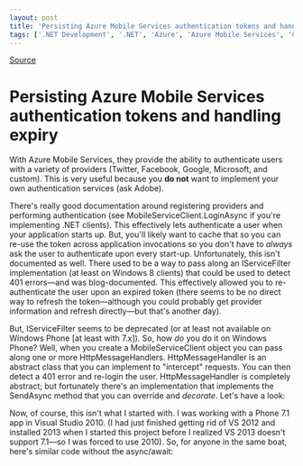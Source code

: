 ```yaml
---
layout: post
title: 'Persisting Azure Mobile Services authentication tokens and handling expiry'
tags: ['.NET Development', '.NET', 'Azure', 'Azure Mobile Services', 'C#', 'Mobile', 'Visual Studio 2013', 'Visual Studio 2010', 'Windows Phone', 'Windows Phone 7.1', 'msmvps']
---
```

[Source](http://pr-blog.azurewebsites.net/2013/10/24/persisting-azure-mobile-services-authentication-tokens-and-handling-expiry/ "Permalink to Persisting Azure Mobile Services authentication tokens and handling expiry")

# Persisting Azure Mobile Services authentication tokens and handling expiry

With Azure Mobile Services, they provide the ability to authenticate users with a variety of providers (Twitter, Facebook, Google, Microsoft, and custom). This is very useful because you **do not** want to implement your own authentication services (ask Adobe).

There's really good documentation around registering providers and performing authentication (see MobileServiceClient.LoginAsync if you're implementing .NET clients). This effectively lets authenticate a user when your application starts up. But, you'll likely want to cache that so you can re-use the token across application invocations so you don't have to _always_ ask the user to authenticate upon every start-up. Unfortunately, this isn't documented as well. There used to be a way to pass along an IServiceFilter implementation (at least on Windows 8 clients) that could be used to detect 401 errors—and was blog-documented. This effectively allowed you to re-authenticate the user upon an expired token (there seems to be no direct way to refresh the token—although you could probably get provider information and refresh directly—but that's another day).

But, IServiceFilter seems to be deprecated (or at least not available on Windows Phone [at least with 7.x]). So, how _do_ you do it on Windows Phone? Well, when you create a MobileServiceClient object you can pass along one or more HttpMessageHandlers. HttpMessageHandler is an abstract class that you can implement to "intercept" requests. You can then detect a 401 error and re-login the user. HttpMessageHandler is completely abstract; but fortunately there's an implementation that implements the SendAsync method that you can override and _decorate_. Let's have a look:

Now, of course, this isn't what I started with. I was working with a Phone 7.1 app in Visual Studio 2010. (I had just finished getting rid of VS 2012 and installed 2013 when I started this project before I realized VS 2013 doesn't support 7.1—so I was forced to use 2010). So, for anyone in the same boat, here's similar code without the async/await:


